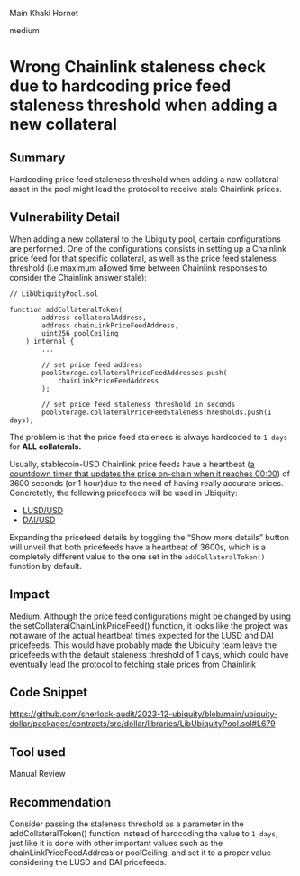Main Khaki Hornet

medium

# Wrong Chainlink staleness check due to hardcoding price feed staleness threshold when adding a new collateral

## Summary

Hardcoding price feed staleness threshold when adding a new collateral asset in the pool might lead the protocol to receive stale Chainlink prices.

## Vulnerability Detail

When adding a new collateral to the Ubiquity pool, certain configurations are performed. One of the configurations consists in setting up a Chainlink price feed for that specific collateral, as well as the price feed staleness threshold (i.e maximum allowed time between Chainlink responses to consider the Chainlink answer stale):

```solidity
// LibUbiquityPool.sol

function addCollateralToken(
        address collateralAddress,
        address chainLinkPriceFeedAddress,
        uint256 poolCeiling
    ) internal {
        ...
 
        // set price feed address
        poolStorage.collateralPriceFeedAddresses.push(
            chainLinkPriceFeedAddress
        );

        // set price feed staleness threshold in seconds
        poolStorage.collateralPriceFeedStalenessThresholds.push(1 days); 
```

The problem is that the price feed staleness is always hardcoded to `1 days` for ********ALL collaterals.******** 

Usually, stablecoin-USD Chainlink price feeds have a heartbeat ([a countdown timer that updates the price on-chain when it reaches 00:00](https://blog.chain.link/analyze-decentralized-oracles-in-real-time/)) of 3600 seconds (or 1 hour)due to the need of having really accurate prices. Concretetly, the following pricefeeds will be used in Ubiquity:

- [LUSD/USD](https://docs.chain.link/data-feeds/price-feeds/addresses?network=ethereum&page=1&search=lusd%2Fusd)
- [DAI/USD](https://docs.chain.link/data-feeds/price-feeds/addresses?network=ethereum&page=1&search=dai%2Fusd)

Expanding the pricefeed details by toggling the “Show more details” button will unveil that both pricefeeds have a heartbeat of 3600s, which is a completely different value to the one set in the `addCollateralToken()` function by default.

## Impact

Medium. Although the price feed configurations might be changed by using the setCollateralChainLinkPriceFeed() function, it looks like the project was not aware of the actual heartbeat times expected for the LUSD and DAI pricefeeds. This would have probably made the Ubiquity team leave the pricefeeds with the default staleness threshold of 1 days, which could have eventually lead the protocol to fetching stale prices from Chainlink 

## Code Snippet

https://github.com/sherlock-audit/2023-12-ubiquity/blob/main/ubiquity-dollar/packages/contracts/src/dollar/libraries/LibUbiquityPool.sol#L679

## Tool used

Manual Review

## Recommendation

Consider passing the staleness threshold as a parameter in the addCollateralToken() function instead of hardcoding the value to `1 days`, just like it is done with other important values such as the chainLinkPriceFeedAddress or poolCeiling, and set it to a proper value considering the LUSD and DAI pricefeeds.